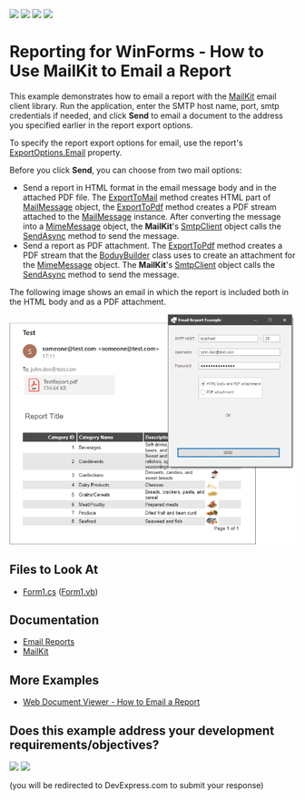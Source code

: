 <!-- default badges list -->
![](https://img.shields.io/endpoint?url=https://codecentral.devexpress.com/api/v1/VersionRange/441553347/23.1.3%2B)
[![](https://img.shields.io/badge/Open_in_DevExpress_Support_Center-FF7200?style=flat-square&logo=DevExpress&logoColor=white)](https://supportcenter.devexpress.com/ticket/details/T1055592)
[![](https://img.shields.io/badge/📖_How_to_use_DevExpress_Examples-e9f6fc?style=flat-square)](https://docs.devexpress.com/GeneralInformation/403183)
[![](https://img.shields.io/badge/💬_Leave_Feedback-feecdd?style=flat-square)](#does-this-example-address-your-development-requirementsobjectives)
<!-- default badges end -->
# Reporting for WinForms - How to Use MailKit to Email a Report

This example demonstrates how to email a report with the [MailKit](http://www.mimekit.net/docs/html/Introduction.htm) email client library. Run the application, enter the SMTP host name, port, smtp credentials if needed, and click **Send** to email a document to the address you specified earlier in the report export options.

To specify the report export options for email, use the report's [ExportOptions.Email](https://docs.devexpress.com/CoreLibraries/DevExpress.XtraPrinting.ExportOptions.Email) property.

Before you click **Send**, you can choose from two mail options:

- Send a report in HTML format in the email message body and in the attached PDF file. The [ExportToMail](https://docs.devexpress.com/XtraReports/DevExpress.XtraReports.UI.XtraReport.ExportToMail(System.String-System.String-System.String)) method creates HTML part of [MailMessage](https://learn.microsoft.com/en-us/dotnet/api/system.net.mail.mailmessage) object, the [ExportToPdf](https://docs.devexpress.com/XtraReports/DevExpress.XtraReports.UI.XtraReport.ExportToPdf(System.IO.Stream-DevExpress.XtraPrinting.PdfExportOptions)) method creates a PDF stream attached to the [MailMessage](https://learn.microsoft.com/en-us/dotnet/api/system.net.mail.mailmessage) instance. After converting the message into a [MimeMessage](http://www.mimekit.net/docs/html/T_MimeKit_MimeMessage.htm) object, the **MailKit**'s [SmtpClient](http://www.mimekit.net/docs/html/T_MailKit_Net_Smtp_SmtpClient.htm) object calls the [SendAsync](http://www.mimekit.net/docs/html/M_MailKit_MailTransport_SendAsync_3.htm) method to send the message.
- Send a report as PDF attachment. The [ExportToPdf](https://docs.devexpress.com/XtraReports/DevExpress.XtraReports.UI.XtraReport.ExportToPdf(System.IO.Stream-DevExpress.XtraPrinting.PdfExportOptions)) method creates a PDF stream that the [BoduyBuilder](http://www.mimekit.net/docs/html/T_MimeKit_BodyBuilder.htm) class uses to create an attachment for the [MimeMessage](http://www.mimekit.net/docs/html/T_MimeKit_MimeMessage.htm) object. The **MailKit**'s [SmtpClient](http://www.mimekit.net/docs/html/T_MailKit_Net_Smtp_SmtpClient.htm) object calls the [SendAsync](http://www.mimekit.net/docs/html/M_MailKit_MailTransport_SendAsync_3.htm) method to send the message.

The following image shows an email in which the report is included both in the HTML body and as a PDF attachment.

![App Screenshot](Images/screenshot.png)


## Files to Look At

- [Form1.cs](CS/Form1.cs) ([Form1.vb](VB/Form1.vb))

## Documentation

- [Email Reports](https://docs.devexpress.com/XtraReports/17634/detailed-guide-to-devexpress-reporting/store-and-distribute-reports/export-reports/email-reports)
- [MailKit](http://www.mimekit.net/docs/html/Introduction.htm)

## More Examples

- [Web Document Viewer - How to Email a Report](https://github.com/DevExpress-Examples/Reporting_web-document-viewer-how-to-send-a-report-via-email-from-the-client-side-t566760)
<!-- feedback -->
## Does this example address your development requirements/objectives?

[<img src="https://www.devexpress.com/support/examples/i/yes-button.svg"/>](https://www.devexpress.com/support/examples/survey.xml?utm_source=github&utm_campaign=reporting-winforms-mailkit-email-report-pdf&~~~was_helpful=yes) [<img src="https://www.devexpress.com/support/examples/i/no-button.svg"/>](https://www.devexpress.com/support/examples/survey.xml?utm_source=github&utm_campaign=reporting-winforms-mailkit-email-report-pdf&~~~was_helpful=no)

(you will be redirected to DevExpress.com to submit your response)
<!-- feedback end -->
